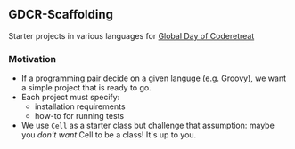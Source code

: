 ## GDCR-Scaffolding
Starter projects in various languages for [Global Day of Coderetreat](http://globalday.coderetreat.org/)

### Motivation

* If a programming pair decide on a given languge (e.g. Groovy), we want a simple project that is ready to go.
* Each project must specify:
    * installation requirements
    * how-to for running tests
* We use `Cell` as a starter class but challenge that assumption: maybe you *don't want* Cell to be a class! It's up to you.
